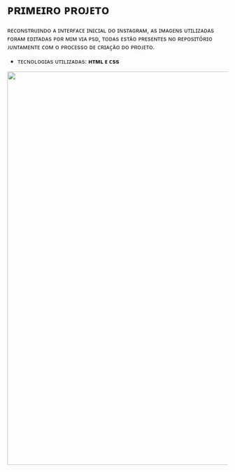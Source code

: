 # ᴘʀɪᴍᴇɪʀᴏ ᴘʀᴏᴊᴇᴛᴏ

 ʀᴇᴄᴏɴsᴛʀᴜɪɴᴅᴏ ᴀ ɪɴᴛᴇʀғᴀᴄᴇ ɪɴɪᴄɪᴀʟ ᴅᴏ ɪɴsᴛᴀɢʀᴀᴍ, ᴀs ɪᴍᴀɢᴇɴs ᴜᴛɪʟɪᴢᴀᴅᴀs ғᴏʀᴀᴍ ᴇᴅɪᴛᴀᴅᴀs ᴘᴏʀ ᴍɪᴍ ᴠɪᴀ ᴘsᴅ, ᴛᴏᴅᴀs ᴇsᴛᴀ̃ᴏ ᴘʀᴇsᴇɴᴛᴇs ɴᴏ ʀᴇᴘᴏsɪᴛᴏ́ʀɪᴏ ᴊᴜɴᴛᴀᴍᴇɴᴛᴇ ᴄᴏᴍ ᴏ ᴘʀᴏᴄᴇssᴏ ᴅᴇ ᴄʀɪᴀᴄ̧ᴀ̃ᴏ ᴅᴏ ᴘʀᴏᴊᴇᴛᴏ. 

* ᴛᴇᴄɴᴏʟᴏɢɪᴀs ᴜᴛɪʟɪᴢᴀᴅᴀs:
**ʜᴛᴍʟ ᴇ ᴄss**


<div align="center">
<img src="https://user-images.githubusercontent.com/108492676/178520573-52f4a9b0-d3f1-4218-83b5-76e9f1174d38.png" width="900px" />
</div>

